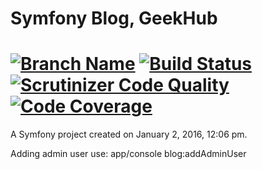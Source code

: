 Symfony Blog, GeekHub
====
[![Branch Name](https://img.shields.io/badge/branch-develop-blue.svg)](https://img.shields.io/badge/branch-develop-blue.svg) [![Build Status](https://travis-ci.org/VictorTkachenko81/SymfonyBlog.svg?branch=develop)](https://travis-ci.org/VictorTkachenko81/SymfonyBlog.svg) [![Scrutinizer Code Quality](https://scrutinizer-ci.com/g/VictorTkachenko81/SymfonyBlog/badges/quality-score.png?b=develop)](https://scrutinizer-ci.com/g/VictorTkachenko81/SymfonyBlog/?branch=develop) [![Code Coverage](https://scrutinizer-ci.com/g/VictorTkachenko81/SymfonyBlog/badges/coverage.png?b=develop)](https://scrutinizer-ci.com/g/VictorTkachenko81/SymfonyBlog/?branch=develop)
====

A Symfony project created on January 2, 2016, 12:06 pm.

Adding admin user use: app/console blog:addAdminUser